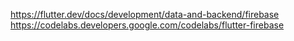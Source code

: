 https://flutter.dev/docs/development/data-and-backend/firebase
https://codelabs.developers.google.com/codelabs/flutter-firebase